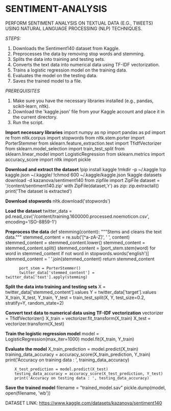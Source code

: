 # SENTIMENT-ANALYSIS
PERFORM SENTIMENT ANALYSIS ON TEXTUAL DATA (E.G., TWEETS) USING NATURAL LANGUAGE PROCESSING (NLP) TECHNIQUES.

*STEPS:*
1. Downloads the Sentiment140 dataset from Kaggle.
2. Preprocesses the data by removing stop words and stemming.
3. Splits the data into training and testing sets.
4. Converts the text data into numerical data using TF-IDF vectorization.
5. Trains a logistic regression model on the training data.
6. Evaluates the model on the testing data.
7. Saves the trained model to a file.

*PREREQUISITES*
1. Make sure you have the necessary libraries installed (e.g., pandas, scikit-learn, nltk).
2. Download the 'kaggle.json' file from your Kaggle account and place it in the current directory.
3. Run the script.

 **Import necessary libraries**
                    import numpy as np
                    import pandas as pd
                    import re
                    from nltk.corpus import stopwords
                    from nltk.stem.porter import PorterStemmer
                    from sklearn.feature_extraction.text import TfidfVectorizer
                    from sklearn.model_selection import train_test_split
                    from sklearn.linear_model import LogisticRegression
                    from sklearn.metrics import accuracy_score
                    import nltk
                    import pickle

**Download and extract the dataset**
                !pip install kaggle
                !mkdir -p ~/.kaggle
                !cp kaggle.json ~/.kaggle/
                !chmod 600 ~/.kaggle/kaggle.json
                !kaggle datasets download -d kazanova/sentiment140
                from zipfile import ZipFile
                dataset = '/content/sentiment140.zip'
                with ZipFile(dataset,'r') as zip:
                  zip.extractall()
                  print('The dataset is extracted')

**Download stopwords**
          nltk.download('stopwords')

**Load the dataset**
          twitter_data = pd.read_csv('/content/training.1600000.processed.noemoticon.csv', encoding='ISO-8859-1')

**Preprocess the data**
        def stemming(content):
          """Stems and cleans the text data."""
          stemmed_content = re.sub('[^a-zA-Z]', ' ', content)
          stemmed_content = stemmed_content.lower()
          stemmed_content = stemmed_content.split()
          stemmed_content = [port_stem.stem(word) for word in stemmed_content if not word in stopwords.words('english')]
          stemmed_content = ' '.join(stemmed_content)
          return stemmed_content

          port_stem = PorterStemmer()
          twitter_data['stemmed_content'] = twitter_data['text'].apply(stemming)

**Split the data into training and testing sets**
        X = twitter_data['stemmed_content'].values
        Y = twitter_data['target'].values
        X_train, X_test, Y_train, Y_test = train_test_split(X, Y, test_size=0.2, stratify=Y, random_state=2)

**Convert text data to numerical data using TF-IDF vectorization**
        vectorizer = TfidfVectorizer()
        X_train = vectorizer.fit_transform(X_train)
        X_test = vectorizer.transform(X_test)

**Train the logistic regression model**
        model = LogisticRegression(max_iter=1000)
        model.fit(X_train, Y_train)

**Evaluate the model**
        X_train_prediction = model.predict(X_train)
        training_data_accuracy = accuracy_score(X_train_prediction, Y_train)
        print('Accuracy on training data : ', training_data_accuracy)

        X_test_prediction = model.predict(X_test)
        testing_data_accuracy = accuracy_score(X_test_prediction, Y_test)
        print('Accuracy on testing data : ', testing_data_accuracy)

**Save the trained model**
        filename = "trained_model.sav"
        pickle.dump(model, open(filename, 'wb'))

DATASET LINK: https://www.kaggle.com/datasets/kazanova/sentiment140
